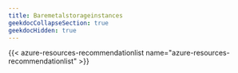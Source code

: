 ```yaml
---
title: Baremetalstorageinstances
geekdocCollapseSection: true
geekdocHidden: true
---
```


{{< azure-resources-recommendationlist name="azure-resources-recommendationlist" >}}
